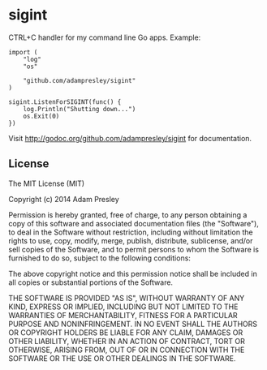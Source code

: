 sigint
======

CTRL+C handler for my command line Go apps. Example:

```golang
import (
	"log"
	"os"

	"github.com/adampresley/sigint"
)

sigint.ListenForSIGINT(func() {
	log.Println("Shutting down...")
	os.Exit(0)
})
```

Visit http://godoc.org/github.com/adampresley/sigint for documentation.

## License
The MIT License (MIT)

Copyright (c) 2014 Adam Presley

Permission is hereby granted, free of charge, to any person obtaining a copy
of this software and associated documentation files (the "Software"), to deal
in the Software without restriction, including without limitation the rights
to use, copy, modify, merge, publish, distribute, sublicense, and/or sell
copies of the Software, and to permit persons to whom the Software is
furnished to do so, subject to the following conditions:

The above copyright notice and this permission notice shall be included in all
copies or substantial portions of the Software.

THE SOFTWARE IS PROVIDED "AS IS", WITHOUT WARRANTY OF ANY KIND, EXPRESS OR
IMPLIED, INCLUDING BUT NOT LIMITED TO THE WARRANTIES OF MERCHANTABILITY,
FITNESS FOR A PARTICULAR PURPOSE AND NONINFRINGEMENT. IN NO EVENT SHALL THE
AUTHORS OR COPYRIGHT HOLDERS BE LIABLE FOR ANY CLAIM, DAMAGES OR OTHER
LIABILITY, WHETHER IN AN ACTION OF CONTRACT, TORT OR OTHERWISE, ARISING FROM,
OUT OF OR IN CONNECTION WITH THE SOFTWARE OR THE USE OR OTHER DEALINGS IN THE
SOFTWARE.
